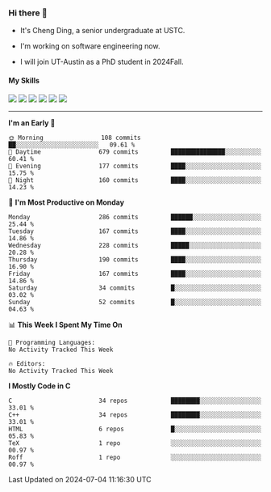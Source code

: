 ### Hi there 👋

* It's Cheng Ding, a senior undergraduate at USTC.
  
* I'm working on software engineering now.

* I will join UT-Austin as a PhD student in 2024Fall.

#### My Skills

![](https://img.shields.io/badge/C++-65318e?logo=cplusplus&logoColor=fff)
![](https://img.shields.io/badge/Python-3e74a2?logo=python&logoColor=fff)
![](https://img.shields.io/badge/C-5654a2?logo=c&logoColor=fff)
![](https://img.shields.io/badge/Go-00aaff?logo=go&logoColor=fff)
![](https://img.shields.io/badge/Docker-0088ff?logo=docker&logoColor=fff)
![](https://img.shields.io/badge/Apache-D22128?logo=apache&logoColor=fff)

---
<!--START_SECTION:waka-->
**I'm an Early 🐤** 

```text
🌞 Morning                108 commits         ██░░░░░░░░░░░░░░░░░░░░░░░   09.61 % 
🌆 Daytime                679 commits         ███████████████░░░░░░░░░░   60.41 % 
🌃 Evening                177 commits         ████░░░░░░░░░░░░░░░░░░░░░   15.75 % 
🌙 Night                  160 commits         ████░░░░░░░░░░░░░░░░░░░░░   14.23 % 
```
📅 **I'm Most Productive on Monday** 

```text
Monday                   286 commits         ██████░░░░░░░░░░░░░░░░░░░   25.44 % 
Tuesday                  167 commits         ████░░░░░░░░░░░░░░░░░░░░░   14.86 % 
Wednesday                228 commits         █████░░░░░░░░░░░░░░░░░░░░   20.28 % 
Thursday                 190 commits         ████░░░░░░░░░░░░░░░░░░░░░   16.90 % 
Friday                   167 commits         ████░░░░░░░░░░░░░░░░░░░░░   14.86 % 
Saturday                 34 commits          █░░░░░░░░░░░░░░░░░░░░░░░░   03.02 % 
Sunday                   52 commits          █░░░░░░░░░░░░░░░░░░░░░░░░   04.63 % 
```


📊 **This Week I Spent My Time On** 

```text
💬 Programming Languages: 
No Activity Tracked This Week

🔥 Editors: 
No Activity Tracked This Week
```

**I Mostly Code in C** 

```text
C                        34 repos            ████████░░░░░░░░░░░░░░░░░   33.01 % 
C++                      34 repos            ████████░░░░░░░░░░░░░░░░░   33.01 % 
HTML                     6 repos             █░░░░░░░░░░░░░░░░░░░░░░░░   05.83 % 
TeX                      1 repo              ░░░░░░░░░░░░░░░░░░░░░░░░░   00.97 % 
Roff                     1 repo              ░░░░░░░░░░░░░░░░░░░░░░░░░   00.97 % 
```




 Last Updated on 2024-07-04 11:16:30 UTC
<!--END_SECTION:waka-->
